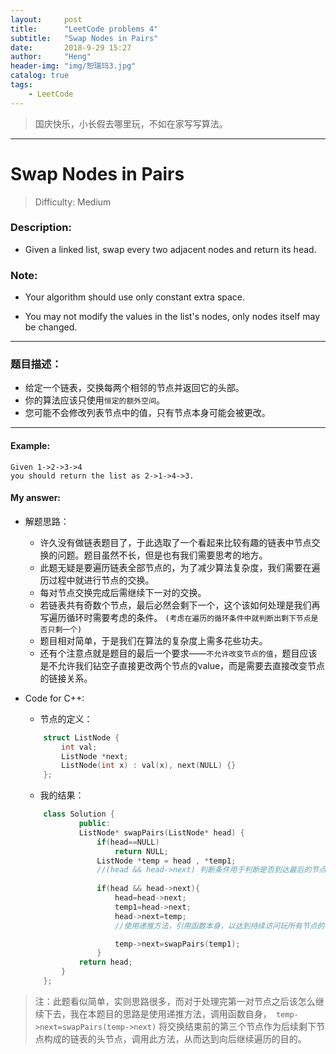 ```yaml
---
layout:     post
title:      "LeetCode problems 4"
subtitle:   "Swap Nodes in Pairs"
date:       2018-9-29 15:27
author:     "Heng"
header-img: "img/恕瑞玛3.jpg"
catalog: true
tags:
    - LeetCode
---
```


>国庆快乐，小长假去哪里玩，不如在家写写算法。

---

# Swap Nodes in Pairs

>Difficulty: Medium

### Description:

- Given a linked list, swap every two adjacent nodes and return its head.

### Note:

- Your algorithm should use only constant extra space.

- You may not modify the values in the list's nodes, only nodes itself may be changed.

--- 

### 题目描述：

- 给定一个链表，交换每两个相邻的节点并返回它的头部。
- 你的算法应该只使用`恒定的额外空间`。
- 您可能不会修改列表节点中的值，只有节点本身可能会被更改。

---

#### Example:

    Given 1->2->3->4
    you should return the list as 2->1->4->3.

#### My answer:

- 解题思路：

    - 许久没有做链表题目了，于此选取了一个看起来比较有趣的链表中节点交换的问题。题目虽然不长，但是也有我们需要思考的地方。
    - 此题无疑是要遍历链表全部节点的，为了减少算法复杂度，我们需要在遍历过程中就进行节点的交换。
    - 每对节点交换完成后需继续下一对的交换。
    - 若链表共有奇数个节点，最后必然会剩下一个，这个该如何处理是我们再写遍历循环时需要考虑的条件。
    `(考虑在遍历的循环条件中就判断出剩下节点是否只剩一个)`
    - 题目相对简单，于是我们在算法的复杂度上需多花些功夫。
    - 还有个注意点就是题目的最后一个要求——`不允许改变节点的值`，题目应该是不允许我们钻空子直接更改两个节点的value，而是需要去直接改变节点的链接关系。

- Code for C++:

    - 节点的定义：
    ```c++
        struct ListNode {
            int val;
            ListNode *next;
            ListNode(int x) : val(x), next(NULL) {}
        };    
    ```

    - 我的结果：
    ```c++
        class Solution {
                public:
                ListNode* swapPairs(ListNode* head) {       
                    if(head==NULL)
                        return NULL;
                    ListNode *temp = head , *temp1;   
                    //(head && head->next) 判断条件用于判断是否到达最后的节点
                    
                    if(head && head->next){ 
                        head=head->next;
                        temp1=head->next;
                        head->next=temp;
                        //使用递推方法，引用函数本身，以达到持续访问玩所有节点的目的。

                        temp->next=swapPairs(temp1);
                    }
                return head;
            }
        };
    ``` 

>注：此题看似简单，实则思路很多，而对于处理完第一对节点之后该怎么继续下去，我在本题目的思路是使用递推方法，调用函数自身，` temp->next=swapPairs(temp->next)` 将交换结束前的第三个节点作为后续剩下节点构成的链表的头节点，调用此方法，从而达到向后继续遍历的目的。
